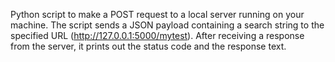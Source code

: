 Python script to make a POST request to a local server running on your machine. The script sends a JSON payload containing a search string to the specified URL (http://127.0.0.1:5000/mytest). After receiving a response from the server, it prints out the status code and the response text.
